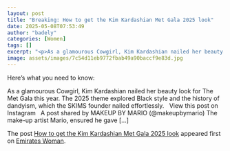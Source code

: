 ```yaml
---
layout: post
title: "Breaking: How to get the Kim Kardashian Met Gala 2025 look"
date: 2025-05-08T07:53:49
author: "badely"
categories: [Women]
tags: []
excerpt: "<p>As a glamourous Cowgirl, Kim Kardashian nailed her beauty look for The Met Gala this year. The 2025 theme explored Black style and the history of d"
image: assets/images/7c54d11eb9772fbab49a90baccf9e83d.jpg
---
```


Here’s what you need to know: <p>As a glamourous Cowgirl, Kim Kardashian nailed her beauty look for The Met Gala this year. The 2025 theme explored Black style and the history of dandyism, which the SKIMS founder nailed effortlessly. &#160; View this post on Instagram &#160; A post shared by MAKEUP BY MARIO (@makeupbymario) The make-up artist Mario, ensured he gave [&#8230;]</p>
<p>The post <a href="https://emirateswoman.com/how-to-get-the-kim-kardashian-met-gala-2025-look/" rel="nofollow">How to get the Kim Kardashian Met Gala 2025 look</a> appeared first on <a href="https://emirateswoman.com" rel="nofollow">Emirates Woman</a>.</p>

